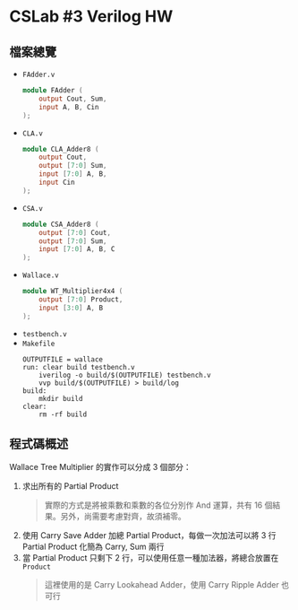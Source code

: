 # CSLab #3 Verilog HW
## 檔案總覽
- `FAdder.v`
    ```verilog
    module FAdder (
        output Cout, Sum,
        input A, B, Cin
    );
    ```
- `CLA.v`
    ```verilog
    module CLA_Adder8 (
        output Cout,
        output [7:0] Sum,
        input [7:0] A, B,
        input Cin
    );
    ```
- `CSA.v`
    ```verilog
    module CSA_Adder8 (
        output [7:0] Cout,
        output [7:0] Sum,
        input [7:0] A, B, C
    );
    ```
- `Wallace.v`
    ```verilog
    module WT_Multiplier4x4 (
        output [7:0] Product,
        input [3:0] A, B
    );
    ```
- `testbench.v`
- `Makefile`
    ```
    OUTPUTFILE = wallace
    run: clear build testbench.v
        iverilog -o build/$(OUTPUTFILE) testbench.v
        vvp build/$(OUTPUTFILE) > build/log
    build:
        mkdir build
    clear:
        rm -rf build
    ```


## 程式碼概述
Wallace Tree Multiplier 的實作可以分成 3 個部分：

1. 求出所有的 Partial Product
    > 實際的方式是將被乘數和乘數的各位分別作 And 運算，共有 16 個結果。另外，尚需要考慮對齊，故須補零。
2. 使用 Carry Save Adder 加總 Partial Product，每做一次加法可以將 3 行 Partial Product 化簡為 Carry, Sum 兩行
3. 當 Partial Product 只剩下 2 行，可以使用任意一種加法器，將總合放置在 `Product` 
    > 這裡使用的是 Carry Lookahead Adder，使用 Carry Ripple Adder 也可行